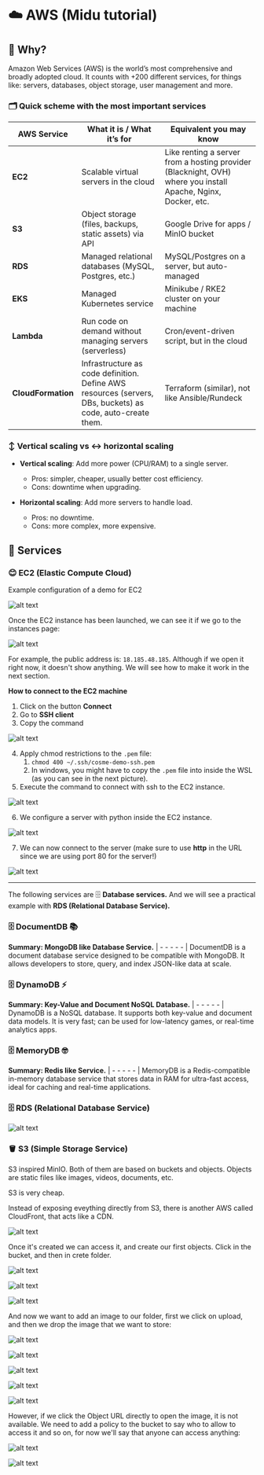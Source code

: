 <!-- https://www.youtube.com/watch?v=zQyrhjEAqLs -->

# ☁️ AWS (Midu tutorial)

## 🤔 Why?
Amazon Web Services (AWS) is the world’s most comprehensive and broadly adopted cloud. It counts with +200 different services, for things like: servers, databases, object storage, user management and more.

### 🗂️ Quick scheme with the most important services
| AWS Service   | What it is / What it’s for                           | Equivalent you may know                         |
|---------------|------------------------------------------------------|------------------------------------------------|
| **EC2**       | Scalable virtual servers in the cloud                | Like renting a server from a hosting provider (Blacknight, OVH) where you install Apache, Nginx, Docker, etc.  |
| **S3**        | Object storage (files, backups, static assets) via API | Google Drive for apps / MinIO bucket           |
| **RDS**       | Managed relational databases (MySQL, Postgres, etc.) | MySQL/Postgres on a server, but auto-managed   |
| **EKS**       | Managed Kubernetes service                           | Minikube / RKE2 cluster on your machine        |
| **Lambda**    | Run code on demand without managing servers (serverless) | Cron/event-driven script, but in the cloud     |
| **CloudFormation** | Infrastructure as code definition. Define AWS resources (servers, DBs, buckets) as code, auto-create them.   | Terraform (similar), not like Ansible/Rundeck  |

### ↕️ Vertical scaling vs ↔️ horizontal scaling
- **Vertical scaling**: Add more power (CPU/RAM) to a single server.  
  - Pros: simpler, cheaper, usually better cost efficiency.  
  - Cons: downtime when upgrading.  

- **Horizontal scaling**: Add more servers to handle load.  
  - Pros: no downtime.  
  - Cons: more complex, more expensive.  

## 🥰 Services

### 😊 EC2 (Elastic Compute Cloud)

Example configuration of a demo for EC2

![alt text](image/1.png)

Once the EC2 instance has been launched, we can see it if we go to the instances page:

![alt text](image/2.png)

For example, the public address is: `18.185.48.185`. Although if we open it right now, it doesn't show anything. We will see how to make it work in the next section.

**How to connect to the EC2 machine**

1. Click on the button **Connect**
2. Go to **SSH client**
3. Copy the command

![alt text](image/3.png)

4. Apply chmod restrictions to the `.pem` file: 
   1. `chmod 400 ~/.ssh/cosme-demo-ssh.pem`
   2. In windows, you might have to copy the `.pem` file into inside the WSL (as you can see in the next picture).
5. Execute the command to connect with ssh to the EC2 instance.

![alt text](image/4.png)

6. We configure a server with python inside the EC2 instance.

![alt text](image/5.png)

7. We can now connect to the server (make sure to use **http** in the URL since we are using port 80 for the server!)

![alt text](image/6.png)

---

The following services are 🗄️ **Database services.** And we will see a practical example with **RDS (Relational Database Service).**

### 🗄️ DocumentDB 📚
**Summary: MongoDB like Database Service.** | - - - - - |
DocumentDB is a document database service designed to be compatible with MongoDB. It allows developers to store, query, and index JSON-like data at scale.

### 🗄️ DynamoDB ⚡
**Summary: Key-Value and Document NoSQL Database.** | - - - - - |
DynamoDB is a NoSQL database. It supports both key-value and document data models. It is very fast; can be used for low-latency games, or real-time analytics apps.


### 🗄️ MemoryDB 🤓
**Summary: Redis like Service.** | - - - - - |
MemoryDB is a Redis-compatible in-memory database service that stores data in RAM for ultra-fast access, ideal for caching and real-time applications.

### 🗄️ RDS (Relational Database Service)

![alt text](image/7.png)

### 🪣 S3 (Simple Storage Service)

S3 inspired MinIO. Both of them are based on buckets and objects. Objects are static files like images, videos, documents, etc.

S3 is very cheap.

Instead of exposing eveything directly from S3, there is another AWS called CloudFront, that acts like a CDN.

![alt text](image/8.png)

Once it's created we can access it, and create our first objects. Click in the bucket, and then in crete folder.

![alt text](image/9.png)

![alt text](image/10.png)

![alt text](image/11.png)

And now we want to add an image to our folder, first we click on upload, and then we drop the image that we want to store:

![alt text](image/12.png)

![alt text](image/13.png)

![alt text](image/14.png)

![alt text](image/15.png)

![alt text](image/16.png)

However, if we click the Object URL directly to open the image, it is not available. We need to add a policy to the bucket to say who to allow to access it and so on, for now we'll say that anyone can access anything:

![alt text](image/17.png)

![alt text](image/18.png)